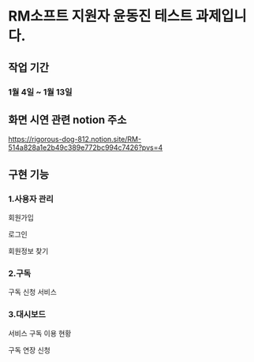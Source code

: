 # RM소프트 지원자 윤동진 테스트 과제입니다.


## 작업 기간 
### 1월 4일 ~ 1월 13일

## 화면 시연 관련 notion 주소
<https://rigorous-dog-812.notion.site/RM-514a828a1e2b49c389e772bc994c7426?pvs=4>

## 구현 기능 

### 1.사용자 관리
회원가입

로그인

회원정보 찾기

 ### 2.구독
 구독 신청 서비스

 ### 3.대시보드

 서비스 구독 이용 현황

 구독 연장 신청
 

 
